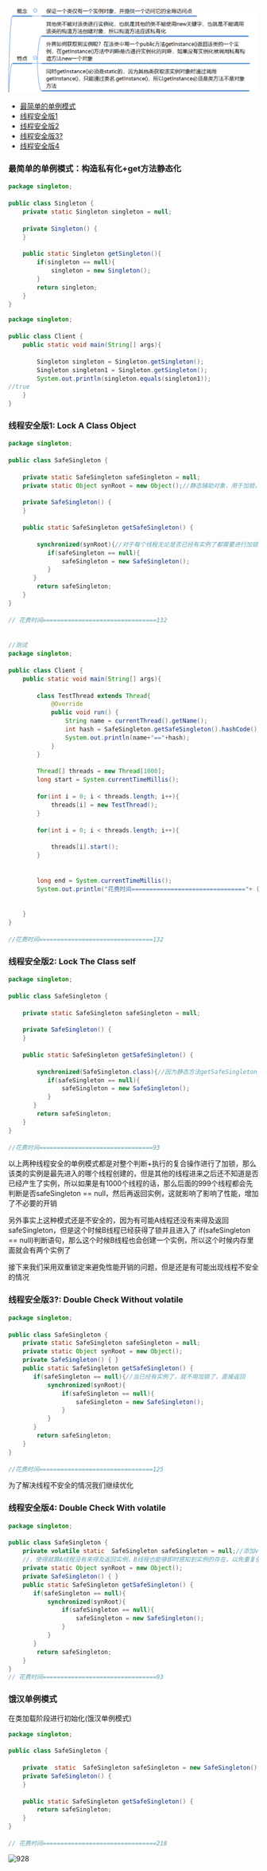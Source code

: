 ![singleton](pic/singleton.jpg)

* [最简单的单例模式](#最简单的单例模式构造私有化get方法静态化)
* [线程安全版1](#线程安全版1-Lock-A-Class-Object)
* [线程安全版2](#线程安全版2-Lock-The-Class-self)
* [线程安全版3?](#线程安全版3-Double-Check-Without-volatile)
* [线程安全版4](#线程安全版4-Double-Check-With-volatile)



### 最简单的单例模式：构造私有化+get方法静态化

```java
package singleton;

public class Singleton {
    private static Singleton singleton = null;

    private Singleton() {
    }

    public static Singleton getSingleton(){
        if(singleton == null){
            singleton = new Singleton();
        }
        return singleton;
    }
}
```

```java
package singleton;

public class Client {
    public static void main(String[] args){

        Singleton singleton = Singleton.getSingleton();
        Singleton singleton1 = Singleton.getSingleton();
        System.out.println(singleton.equals(singleton1));
//true
    }
}
```

### 线程安全版1: Lock A Class Object

```java
package singleton;

public class SafeSingleton {

    private static SafeSingleton safeSingleton = null;
    private static Object synRoot = new Object();//静态辅助对象，用于加锁，这里不能直接锁safeSingleton，因为最开始的时候还没进行初始化，还没有实例，不能对它加锁

    private SafeSingleton() {
    }

    public static SafeSingleton getSafeSingleton() {

        synchronized(synRoot){//对于每个线程无论是否已经有实例了都需要进行加锁判断影响开销
           if(safeSingleton == null){
               safeSingleton = new SafeSingleton();
           }
       }
        return safeSingleton;
    }
}

// 花费时间================================132


//测试
package singleton;

public class Client {
    public static void main(String[] args){

        class TestThread extends Thread{
            @Override
            public void run() {
                String name = currentThread().getName();
                int hash = SafeSingleton.getSafeSingleton().hashCode();
                System.out.println(name+"=="+hash);
            }
        }

        Thread[] threads = new Thread[1000];
        long start = System.currentTimeMillis();

        for(int i = 0; i < threads.length; i++){
            threads[i] = new TestThread();
        }

        for(int i = 0; i < threads.length; i++){

            threads[i].start();
        }


        long end = System.currentTimeMillis();
        System.out.println("花费时间================================"+ (end - start));


    }
}

//花费时间================================132

```


### 线程安全版2: Lock The Class self
```java
package singleton;

public class SafeSingleton {

    private static SafeSingleton safeSingleton = null;

    private SafeSingleton() {
    }

    public static SafeSingleton getSafeSingleton() {

        synchronized(SafeSingleton.class){//因为静态方法getSafeSingleton（）属于类方法，那么可以直接将类锁住，这个时候就可以避免多个线程同时调用该方法了
           if(safeSingleton == null){
               safeSingleton = new SafeSingleton();
           }
       }
        return safeSingleton;
    }
}

//花费时间================================93

```

以上两种线程安全的单例模式都是对整个判断+执行的复合操作进行了加锁，那么该类的实例是最先进入的哪个线程创建的，但是其他的线程进来之后还不知道是否已经产生了实例，所以如果是有1000个线程的话，那么后面的999个线程都会先判断是否safeSingleton == null，然后再返回实例，这就影响了影响了性能，增加了不必要的开销

另外事实上这种模式还是不安全的，因为有可能A线程还没有来得及返回safeSingleton，但是这个时候B线程已经获得了锁并且进入了 if(safeSingleton == null)判断语句，那么这个时候B线程也会创建一个实例，所以这个时候内存里面就会有两个实例了

接下来我们采用双重锁定来避免性能开销的问题，但是还是有可能出现线程不安全的情况

### 线程安全版3?: Double Check Without volatile

```java
package singleton;

public class SafeSingleton {
    private static SafeSingleton safeSingleton = null;
    private static Object synRoot = new Object();
    private SafeSingleton() { }
    public static SafeSingleton getSafeSingleton() {
       if(safeSingleton == null){//当已经有实例了，就不用加锁了，直接返回
           synchronized(synRoot){
               if(safeSingleton == null){
                   safeSingleton = new SafeSingleton();
               }
           }
       }
        return safeSingleton;
    }
}

//花费时间================================125

```

为了解决线程不安全的情况我们继续优化

### 线程安全版4: Double Check With volatile

```java
package singleton;

public class SafeSingleton {
    private volatile static  SafeSingleton safeSingleton = null;//添加volatile关键字
    //，使得就算A线程没有来得及返回实例，B线程也能够即时感知到实例的存在，以免重复创建
    private static Object synRoot = new Object();
    private SafeSingleton() { }
    public static SafeSingleton getSafeSingleton() {
       if(safeSingleton == null){
           synchronized(synRoot){
               if(safeSingleton == null){
                   safeSingleton = new SafeSingleton();
               }
           }
       }
        return safeSingleton;
    }
}
// 花费时间================================93
```

### 饿汉单例模式

在类加载阶段进行初始化(饿汉单例模式)

```java
package singleton;

public class SafeSingleton {

    private  static  SafeSingleton safeSingleton = new SafeSingleton();
    private SafeSingleton() {
    }

    public static SafeSingleton getSafeSingleton() {
        return safeSingleton;
    }
}

// 花费时间================================218
```

![928](https://wx4.sinaimg.cn/large/005LymWFgy1g3qblyw22rj30wl0aiwfe.jpg)



